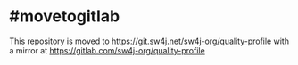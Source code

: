 # #movetogitlab

This repository is moved to https://git.sw4j.net/sw4j-org/quality-profile with a mirror at
https://gitlab.com/sw4j-org/quality-profile
